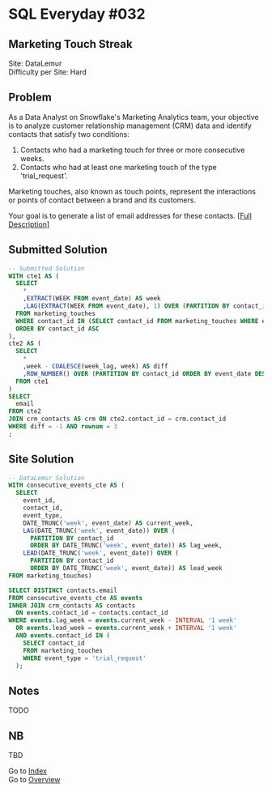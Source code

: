 # SQL Everyday \#032

## Marketing Touch Streak

Site: DataLemur\
Difficulty per Site: Hard

## Problem

As a Data Analyst on Snowflake's Marketing Analytics team, your objective is to analyze customer relationship management (CRM) data and identify contacts that satisfy two conditions:

1. Contacts who had a marketing touch for three or more consecutive weeks.
2. Contacts who had at least one marketing touch of the type 'trial_request'.

Marketing touches, also known as touch points, represent the interactions or points of contact between a brand and its customers.

Your goal is to generate a list of email addresses for these contacts. [[Full Description](https://datalemur.com/questions/marketing-touch-streak)]

## Submitted Solution

```sql
-- Submitted Solution
WITH cte1 AS (
  SELECT
    *
    ,EXTRACT(WEEK FROM event_date) AS week
    ,LAG(EXTRACT(WEEK FROM event_date), 1) OVER (PARTITION BY contact_id ORDER BY event_date DESC) AS week_lag
  FROM marketing_touches
  WHERE contact_id IN (SELECT contact_id FROM marketing_touches WHERE event_type = 'trial_request')
  ORDER BY contact_id ASC
),
cte2 AS (
  SELECT
    *
    ,week - COALESCE(week_lag, week) AS diff
    ,ROW_NUMBER() OVER (PARTITION BY contact_id ORDER BY event_date DESC) AS rownum
  FROM cte1
)
SELECT
  email
FROM cte2
JOIN crm_contacts AS crm ON cte2.contact_id = crm.contact_id
WHERE diff = -1 AND rownum = 3
;
```

## Site Solution

```sql
-- DataLemur Solution 
WITH consecutive_events_cte AS (
  SELECT
    event_id,
    contact_id, 
    event_type, 
    DATE_TRUNC('week', event_date) AS current_week,
    LAG(DATE_TRUNC('week', event_date)) OVER (
      PARTITION BY contact_id 
      ORDER BY DATE_TRUNC('week', event_date)) AS lag_week,
    LEAD(DATE_TRUNC('week', event_date)) OVER (
      PARTITION BY contact_id 
      ORDER BY DATE_TRUNC('week', event_date)) AS lead_week
FROM marketing_touches)

SELECT DISTINCT contacts.email
FROM consecutive_events_cte AS events
INNER JOIN crm_contacts AS contacts
  ON events.contact_id = contacts.contact_id
WHERE events.lag_week = events.current_week - INTERVAL '1 week'
  OR events.lead_week = events.current_week + INTERVAL '1 week'
  AND events.contact_id IN (
    SELECT contact_id 
    FROM marketing_touches 
    WHERE event_type = 'trial_request'
  );
```

## Notes

TODO

## NB

TBD

Go to [Index](../?tab=readme-ov-file#index)\
Go to [Overview](../?tab=readme-ov-file)
